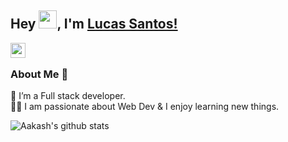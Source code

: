## Hey <img src="https://github.com/TheDudeThatCode/TheDudeThatCode/blob/master/Assets/Hi.gif" width="29px">, I'm [Lucas Santos!](https://www.linkedin.com/in/lucas-bezerra-dos-santos/) 


<a href="https://www.linkedin.com/in/lucas-bezerra-dos-santos/">
  <img align="left" width="24px" src="https://cdn.jsdelivr.net/npm/simple-icons@v3/icons/linkedin.svg"  />
</a>

<br />

### About Me 🚀
🌱 I’m a Full stack developer. </br>
👨‍💻  I am passionate about Web Dev & I enjoy learning new things. </br>

![Aakash's github stats](https://github-readme-stats.vercel.app/api?username=Lucasico&show_icons=true&hide_border=true)&nbsp;&nbsp;
<br />


